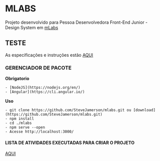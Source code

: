 # MLABS
Projeto desenvolvido para Pessoa Desenvolvedora Front-End Junior - Design System em [mLabs](https://www.mlabs.com.br/)

## TESTE
As especificações e instruções estão [AQUI](https://github.com/mlabssoftware/mlabs-teste/blob/master/front-end/front-end.md)

### GERENCIADOR DE PACOTE

  **Obrigatorio**

  ```
  - [NodeJS](https://nodejs.org/en/)
  - [Angular](https://cli.angular.io/)
  ```

  **Uso**
  ```
  - git clone https://github.com/SteveJamerson/mlabs.git ou [download](https://github.com/SteveJamerson/mlabs.git)
  - npm install
  - cd ./mlabs
  - npm serve --open
  - Acesse http://localhost:3000/
  ```

#### LISTA DE ATIVIDADES EXECUTADAS PARA CRIAR O PROJETO

[AQUI](https://https://github.com/SteveJamerson/mlabs/blob/main/tasks.md)
